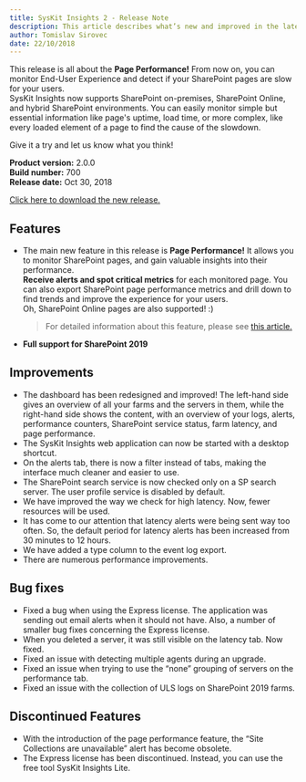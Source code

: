 ```yaml
---
title: SysKit Insights 2 - Release Note
description: This article describes what’s new and improved in the latest version of SysKit Insights.
author: Tomislav Sirovec
date: 22/10/2018
---
```


This release is all about the __Page Performance!__ From now on, you can monitor End-User Experience and detect if your SharePoint pages are slow for your users.  
SysKit Insights now supports SharePoint on-premises, SharePoint Online, and hybrid SharePoint environments. You can easily monitor simple but essential information like page's uptime, load time, or more complex, like every loaded element of a page to find the cause of the slowdown. 

Give it a try and let us know what you think!

__Product version:__ 2.0.0  
__Build number:__ 700    
__Release date:__ Oct 30, 2018  

[Click here to download the new release.](https://www.syskit.com/products/insights/download/)

## Features

- The main new feature in this release is __Page Performance!__ It allows you to monitor SharePoint pages, and gain valuable insights into their performance.  
__Receive alerts and spot critical metrics__ for each monitored page. You can also export SharePoint page performance metrics and drill down to find trends and improve the experience for your users.  
Oh, SharePoint Online pages are also supported! :)  
  > For detailed information about this feature, please see [this article.](#internal/get-to-know-insights/page-performance-screen)

- __Full support for SharePoint 2019__

## Improvements
- The dashboard has been redesigned and improved! The left-hand side gives an overview of all your farms and the servers in them, while the right-hand side shows the content, with an overview of your logs, alerts, performance counters, SharePoint service status, farm latency, and page performance.
- The SysKit Insights web application can now be started with a desktop shortcut. 
- On the alerts tab, there is now a filter instead of tabs, making the interface much cleaner and easier to use. 
- The SharePoint search service is now checked only on a SP search server. The user profile service is disabled by default.
- We have improved the way we check for high latency. Now, fewer resources will be used. 
- It has come to our attention that latency alerts were being sent way too often. So, the default period for latency alerts has been increased from 30 minutes to 12 hours.
- We have added a type column to the event log export. 
- There are numerous performance improvements. 

## Bug fixes

- Fixed a bug when using the Express license. The application was sending out email alerts when it should not have. Also, a number of smaller bug fixes concerning the Express license. 
- When you deleted a server, it was still visible on the latency tab. Now fixed. 
- Fixed an issue with detecting multiple agents during an upgrade.
- Fixed an issue when trying to use the “none” grouping of servers on the performance tab. 
- Fixed an issue with the collection of ULS logs on SharePoint 2019 farms. 

## Discontinued Features
- With the introduction of the page performance feature, the “Site Collections are unavailable” alert has become obsolete. 
- The Express license has been discontinued. Instead, you can use the free tool SysKit Insights Lite. 
